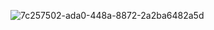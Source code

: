 ![7c257502-ada0-448a-8872-2a2ba6482a5d](https://github.com/user-attachments/assets/474129d9-4081-45fe-b60b-0980ade25bf4)
